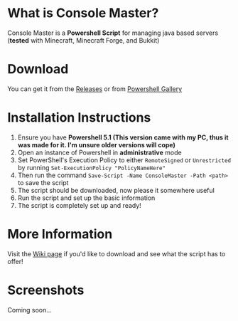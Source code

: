 # What is Console Master?
Console Master is a **Powershell Script** for managing java based servers (**tested** with Minecraft, Minecraft Forge, and Bukkit)

# Download
You can get it from the [Releases](https://github.com/NovaViper/Console-Master/releases) or from [Powershell Gallery](https://www.powershellgallery.com/packages/ConsoleMaster/1.6.0/DisplayScript)

# Installation Instructions
 1. Ensure you have **Powershell 5.1 (This version came with my PC, thus it was made for it. I'm unsure older versions will cope)**
 2. Open an instance of Powershell in **administrative** mode
 3. Set PowerShell's Execution Policy to either `RemoteSigned` or `Unrestricted` by running `Set-ExecutionPolicy "PolicyNameHere"`
 4. Then run the command `Save-Script -Name ConsoleMaster -Path <path>` to save the script
 5. The script should be downloaded, now please it somewhere useful
 6. Run the script and set up the basic information
 7. The script is completely set up and ready!

# More Information
 Visit the [Wiki page](https://github.com/NovaViper/Console-Master/wiki) if you'd like to download and see what the script has to offer!

# Screenshots
Coming soon...
